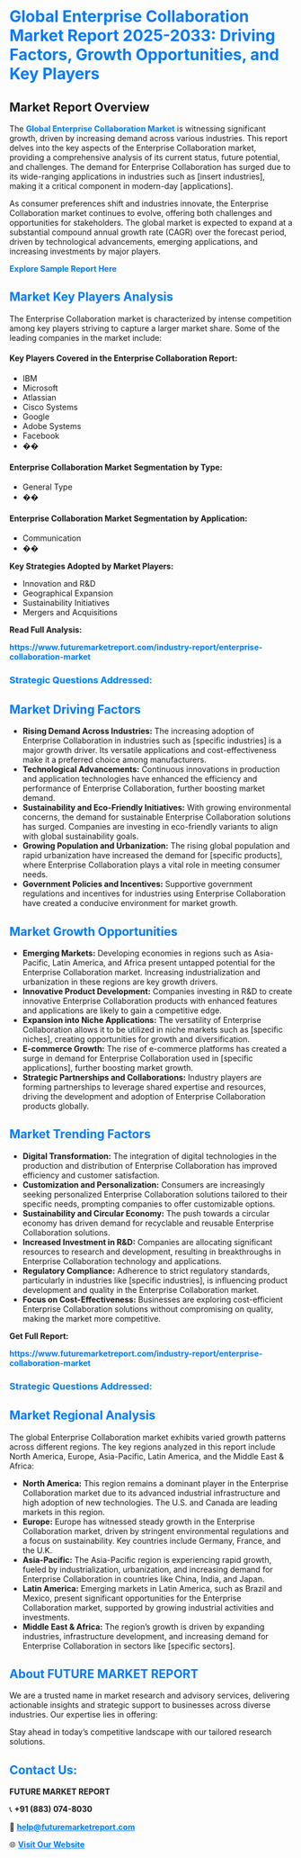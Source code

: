<h1 style="color: #007BFF;">Global Enterprise Collaboration Market Report 2025-2033: Driving Factors, Growth Opportunities, and Key Players</h1>

<section id="overview">
<h2>Market Report Overview</h2>
<p>The <a href="https://www.futuremarketreport.com/industry-report/enterprise-collaboration-market" style="color: #007BFF; text-decoration: none;"><strong>Global Enterprise Collaboration Market</strong></a> is witnessing significant growth, driven by increasing demand across various industries. This report delves into the key aspects of the Enterprise Collaboration market, providing a comprehensive analysis of its current status, future potential, and challenges. The demand for Enterprise Collaboration has surged due to its wide-ranging applications in industries such as [insert industries], making it a critical component in modern-day [applications].</p>
<p>As consumer preferences shift and industries innovate, the Enterprise Collaboration market continues to evolve, offering both challenges and opportunities for stakeholders. The global market is expected to expand at a substantial compound annual growth rate (CAGR) over the forecast period, driven by technological advancements, emerging applications, and increasing investments by major players.</p>
</section>

<section id="overview">
<p><a href="https://www.futuremarketreport.com/request-sample/reportId=117597" style="color: #007BFF; text-decoration: none;"><strong>Explore Sample Report Here</strong></a></p>
</section>

<section id="key-players">
<h2 style="color: #007BFF;">Market Key Players Analysis</h2>
<p>The Enterprise Collaboration market is characterized by intense competition among key players striving to capture a larger market share. Some of the leading companies in the market include:</p>
<h4>Key Players Covered in the Enterprise Collaboration Report:</h4>
<ul><li>IBM</li><li>Microsoft</li><li>Atlassian</li><li>Cisco Systems</li><li>Google</li><li>Adobe Systems</li><li>Facebook</li><li>��</li></ul>
<h4>Enterprise Collaboration Market Segmentation by Type:</h4>
<ul><li>General Type</li><li>��</li></ul>

<h4>Enterprise Collaboration Market Segmentation by Application:</h4>
<ul><li>Communication</li><li>��</li></ul>
<p><strong>Key Strategies Adopted by Market Players:</strong></p>
<ul>
<li>Innovation and R&D</li>
<li>Geographical Expansion</li>
<li>Sustainability Initiatives</li>
<li>Mergers and Acquisitions</li>
</ul>
</section>

<section>
<p><strong>Read Full Analysis: </strong></p><a href="https://www.futuremarketreport.com/industry-report/enterprise-collaboration-market" style="color: #007BFF; text-decoration: none;"><strong>https://www.futuremarketreport.com/industry-report/enterprise-collaboration-market</strong></a>
<h3 style="color: #007BFF;">Strategic Questions Addressed:</h3>
</section>

<section id="driving-factors">
<h2 style="color: #007BFF;">Market Driving Factors</h2>
<ul>
<li><strong>Rising Demand Across Industries:</strong> The increasing adoption of Enterprise Collaboration in industries such as [specific industries] is a major growth driver. Its versatile applications and cost-effectiveness make it a preferred choice among manufacturers.</li>
<li><strong>Technological Advancements:</strong> Continuous innovations in production and application technologies have enhanced the efficiency and performance of Enterprise Collaboration, further boosting market demand.</li>
<li><strong>Sustainability and Eco-Friendly Initiatives:</strong> With growing environmental concerns, the demand for sustainable Enterprise Collaboration solutions has surged. Companies are investing in eco-friendly variants to align with global sustainability goals.</li>
<li><strong>Growing Population and Urbanization:</strong> The rising global population and rapid urbanization have increased the demand for [specific products], where Enterprise Collaboration plays a vital role in meeting consumer needs.</li>
<li><strong>Government Policies and Incentives:</strong> Supportive government regulations and incentives for industries using Enterprise Collaboration have created a conducive environment for market growth.</li>
</ul>
</section>

<section id="growth-opportunities">
<h2 style="color: #007BFF;">Market Growth Opportunities</h2>
<ul>
<li><strong>Emerging Markets:</strong> Developing economies in regions such as Asia-Pacific, Latin America, and Africa present untapped potential for the Enterprise Collaboration market. Increasing industrialization and urbanization in these regions are key growth drivers.</li>
<li><strong>Innovative Product Development:</strong> Companies investing in R&D to create innovative Enterprise Collaboration products with enhanced features and applications are likely to gain a competitive edge.</li>
<li><strong>Expansion into Niche Applications:</strong> The versatility of Enterprise Collaboration allows it to be utilized in niche markets such as [specific niches], creating opportunities for growth and diversification.</li>
<li><strong>E-commerce Growth:</strong> The rise of e-commerce platforms has created a surge in demand for Enterprise Collaboration used in [specific applications], further boosting market growth.</li>
<li><strong>Strategic Partnerships and Collaborations:</strong> Industry players are forming partnerships to leverage shared expertise and resources, driving the development and adoption of Enterprise Collaboration products globally.</li>
</ul>
</section>

<section id="trending-factors">
<h2 style="color: #007BFF;">Market Trending Factors</h2>
<ul>
<li><strong>Digital Transformation:</strong> The integration of digital technologies in the production and distribution of Enterprise Collaboration has improved efficiency and customer satisfaction.</li>
<li><strong>Customization and Personalization:</strong> Consumers are increasingly seeking personalized Enterprise Collaboration solutions tailored to their specific needs, prompting companies to offer customizable options.</li>
<li><strong>Sustainability and Circular Economy:</strong> The push towards a circular economy has driven demand for recyclable and reusable Enterprise Collaboration solutions.</li>
<li><strong>Increased Investment in R&D:</strong> Companies are allocating significant resources to research and development, resulting in breakthroughs in Enterprise Collaboration technology and applications.</li>
<li><strong>Regulatory Compliance:</strong> Adherence to strict regulatory standards, particularly in industries like [specific industries], is influencing product development and quality in the Enterprise Collaboration market.</li>
<li><strong>Focus on Cost-Effectiveness:</strong> Businesses are exploring cost-efficient Enterprise Collaboration solutions without compromising on quality, making the market more competitive.</li>
</ul>
</section>

<section>
<p><strong>Get Full Report: </strong></p><a href="https://www.futuremarketreport.com/industry-report/enterprise-collaboration-market" style="color: #007BFF; text-decoration: none;"><strong>https://www.futuremarketreport.com/industry-report/enterprise-collaboration-market</strong></a>
<h3 style="color: #007BFF;">Strategic Questions Addressed:</h3>
</section>


<section id="regional-analysis">
<h2 style="color: #007BFF;">Market Regional Analysis</h2>
<p>The global Enterprise Collaboration market exhibits varied growth patterns across different regions. The key regions analyzed in this report include North America, Europe, Asia-Pacific, Latin America, and the Middle East & Africa:</p>
<ul>
<li><strong>North America:</strong> This region remains a dominant player in the Enterprise Collaboration market due to its advanced industrial infrastructure and high adoption of new technologies. The U.S. and Canada are leading markets in this region.</li>
<li><strong>Europe:</strong> Europe has witnessed steady growth in the Enterprise Collaboration market, driven by stringent environmental regulations and a focus on sustainability. Key countries include Germany, France, and the U.K.</li>
<li><strong>Asia-Pacific:</strong> The Asia-Pacific region is experiencing rapid growth, fueled by industrialization, urbanization, and increasing demand for Enterprise Collaboration in countries like China, India, and Japan.</li>
<li><strong>Latin America:</strong> Emerging markets in Latin America, such as Brazil and Mexico, present significant opportunities for the Enterprise Collaboration market, supported by growing industrial activities and investments.</li>
<li><strong>Middle East & Africa:</strong> The region’s growth is driven by expanding industries, infrastructure development, and increasing demand for Enterprise Collaboration in sectors like [specific sectors].</li>
</ul>
</section>

<footer>
<h2 style="color: #007BFF;">About FUTURE MARKET REPORT</h2>
<p>We are a trusted name in market research and advisory services, delivering actionable insights and strategic support to businesses across diverse industries. Our expertise lies in offering:</p>

<p>Stay ahead in today’s competitive landscape with our tailored research solutions.</p>

<h2 style="color: #007BFF;">Contact Us:</h2>
<p><strong>FUTURE MARKET REPORT</strong></p>
<p>📞 <strong>+91 (883) 074-8030</strong></p>
<p>📧 <strong><a href="mailto:help@futuremarketreport.com" style="color: #007BFF;">help@futuremarketreport.com</a></strong></p>
<p>🌐 <strong><a href="https://www.futuremarketreport.com/" style="color: #007BFF;">Visit Our Website</a></strong></p>
</footer>